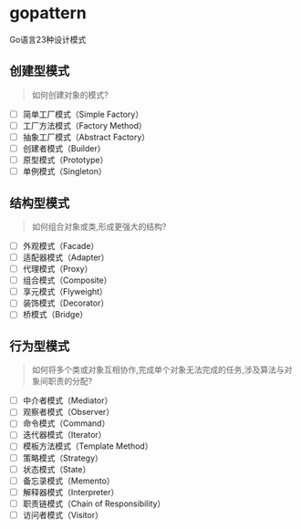 # gopattern
Go语言23种设计模式


## 创建型模式
> 如何创建对象的模式?
- [ ] 简单工厂模式（Simple Factory）
- [ ] 工厂方法模式（Factory Method）
- [ ] 抽象工厂模式（Abstract Factory）
- [ ] 创建者模式（Builder）
- [ ] 原型模式（Prototype）
- [ ] 单例模式（Singleton）
## 结构型模式
> 如何组合对象或类,形成更强大的结构?
- [ ] 外观模式（Facade）
- [ ] 适配器模式（Adapter）
- [ ] 代理模式（Proxy）
- [ ] 组合模式（Composite）
- [ ] 享元模式（Flyweight）
- [ ] 装饰模式（Decorator）
- [ ] 桥模式（Bridge）
## 行为型模式
> 如何将多个类或对象互相协作,完成单个对象无法完成的任务,涉及算法与对象间职责的分配?
- [ ] 中介者模式（Mediator）
- [ ] 观察者模式（Observer）
- [ ] 命令模式（Command）
- [ ] 迭代器模式（Iterator）
- [ ] 模板方法模式（Template Method）
- [ ] 策略模式（Strategy）
- [ ] 状态模式（State）
- [ ] 备忘录模式（Memento）
- [ ] 解释器模式（Interpreter）
- [ ] 职责链模式（Chain of Responsibility）
- [ ] 访问者模式（Visitor）